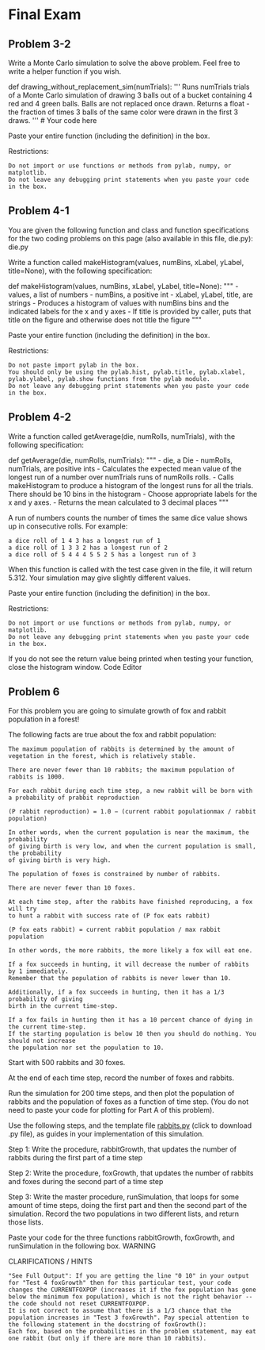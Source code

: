 # Final Exam

## Problem 3-2
Write a Monte Carlo simulation to solve the above problem. Feel free to write a helper function if you wish.

def drawing_without_replacement_sim(numTrials):
    '''
    Runs numTrials trials of a Monte Carlo simulation
    of drawing 3 balls out of a bucket containing
    4 red and 4 green balls. Balls are not replaced once
    drawn. Returns a float - the fraction of times 3 
    balls of the same color were drawn in the first 3 draws.
    '''
    # Your code here 

Paste your entire function (including the definition) in the box.

Restrictions:

    Do not import or use functions or methods from pylab, numpy, or matplotlib.
    Do not leave any debugging print statements when you paste your code in the box.

## Problem 4-1
You are given the following function and class and function specifications for
the two coding problems on this page (also available in this file, die.py):
die.py

Write a function called makeHistogram(values, numBins, xLabel, yLabel, title=None),
with the following specification:

def makeHistogram(values, numBins, xLabel, yLabel, title=None):
    """
      - values, a list of numbers
      - numBins, a positive int
      - xLabel, yLabel, title, are strings
      - Produces a histogram of values with numBins bins and the indicated labels
        for the x and y axes
      - If title is provided by caller, puts that title on the figure and otherwise
        does not title the figure
    """

Paste your entire function (including the definition) in the box.

Restrictions:

    Do not paste import pylab in the box.
    You should only be using the pylab.hist, pylab.title, pylab.xlabel,
    pylab.ylabel, pylab.show functions from the pylab module.
    Do not leave any debugging print statements when you paste your code in the box.
    
## Problem 4-2
Write a function called getAverage(die, numRolls, numTrials), with the following specification:

def getAverage(die, numRolls, numTrials):
    """
      - die, a Die
      - numRolls, numTrials, are positive ints
      - Calculates the expected mean value of the longest run of a number
        over numTrials runs of numRolls rolls.
      - Calls makeHistogram to produce a histogram of the longest runs for all
        the trials. There should be 10 bins in the histogram
      - Choose appropriate labels for the x and y axes.
      - Returns the mean calculated to 3 decimal places
    """

A run of numbers counts the number of times the same dice value shows up in consecutive rolls. For example:

    a dice roll of 1 4 3 has a longest run of 1
    a dice roll of 1 3 3 2 has a longest run of 2
    a dice roll of 5 4 4 4 5 5 2 5 has a longest run of 3

When this function is called with the test case given in the file, it will return 5.312. Your simulation may give slightly different values.

Paste your entire function (including the definition) in the box.

Restrictions:

    Do not import or use functions or methods from pylab, numpy, or matplotlib.
    Do not leave any debugging print statements when you paste your code in the box.

If you do not see the return value being printed when testing your function, close the histogram window.
Code Editor

## Problem 6
For this problem you are going to simulate growth of fox and rabbit population in a forest!

The following facts are true about the fox and rabbit population:

    The maximum population of rabbits is determined by the amount of vegetation in the forest, which is relatively stable.

    There are never fewer than 10 rabbits; the maximum population of rabbits is 1000.

    For each rabbit during each time step, a new rabbit will be born with a probability of prabbit reproduction
    
    (P rabbit reproduction) = 1.0 − (current rabbit populationmax / rabbit population)

    In other words, when the current population is near the maximum, the probability
    of giving birth is very low, and when the current population is small, the probability
    of giving birth is very high.

    The population of foxes is constrained by number of rabbits.

    There are never fewer than 10 foxes.

    At each time step, after the rabbits have finished reproducing, a fox will try
    to hunt a rabbit with success rate of (P fox eats rabbit)
    
    (P fox eats rabbit) = current rabbit population / max rabbit population

    In other words, the more rabbits, the more likely a fox will eat one.

    If a fox succeeds in hunting, it will decrease the number of rabbits by 1 immediately.
    Remember that the population of rabbits is never lower than 10.

    Additionally, if a fox succeeds in hunting, then it has a 1/3 probability of giving
    birth in the current time-step.

    If a fox fails in hunting then it has a 10 percent chance of dying in the current time-step.
    If the starting population is below 10 then you should do nothing. You should not increase
    the population nor set the population to 10.

Start with 500 rabbits and 30 foxes.

At the end of each time step, record the number of foxes and rabbits.

Run the simulation for 200 time steps, and then plot the population of rabbits and the population of foxes as a function of time step. (You do not need to paste your code for plotting for Part A of this problem).

Use the following steps, and the template file [rabbits.py](https://github.com/claudiocastello/edX-MITx-6.00.2x/blob/master/Final_Exam/rabbits.py) (click to download .py file), as guides in your implementation of this simulation.

Step 1: Write the procedure, rabbitGrowth, that updates the number of rabbits during the first part of a time step

Step 2: Write the procedure, foxGrowth, that updates the number of rabbits and foxes during the second part of a time step

Step 3: Write the master procedure, runSimulation, that loops for some amount of time steps, doing the first part and then the second part of the simulation. Record the two populations in two different lists, and return those lists.

Paste your code for the three functions rabbitGrowth, foxGrowth, and runSimulation in the following box.
WARNING

CLARIFICATIONS / HINTS

    "See Full Output": If you are getting the line "0 10" in your output for "Test 4 foxGrowth" then for this particular test, your code changes the CURRENTFOXPOP (increases it if the fox population has gone below the minimum fox population), which is not the right behavior -- the code should not reset CURRENTFOXPOP.
    It is not correct to assume that there is a 1/3 chance that the population increases in "Test 3 foxGrowth". Pay special attention to the following statement in the docstring of foxGrowth(): 
    Each fox, based on the probabilities in the problem statement, may eat one rabbit (but only if there are more than 10 rabbits).
